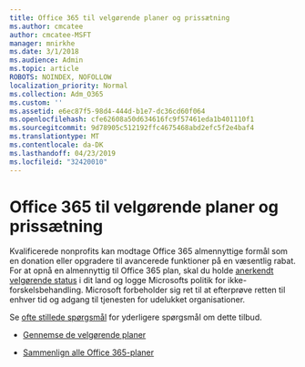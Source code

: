 ```yaml
---
title: Office 365 til velgørende planer og prissætning
ms.author: cmcatee
author: cmcatee-MSFT
manager: mnirkhe
ms.date: 3/1/2018
ms.audience: Admin
ms.topic: article
ROBOTS: NOINDEX, NOFOLLOW
localization_priority: Normal
ms.collection: Adm_O365
ms.custom: ''
ms.assetid: e6ec87f5-98d4-444d-b1e7-dc36cd60f064
ms.openlocfilehash: cfe62608a50d634616fc9f57461eda1b401110f1
ms.sourcegitcommit: 9d78905c512192ffc4675468abd2efc5f2e4baf4
ms.translationtype: MT
ms.contentlocale: da-DK
ms.lasthandoff: 04/23/2019
ms.locfileid: "32420010"
---
```

# <a name="office-365-for-nonprofit-plans-and-pricing"></a>Office 365 til velgørende planer og prissætning

Kvalificerede nonprofits kan modtage Office 365 almennyttige formål som en donation eller opgradere til avancerede funktioner på en væsentlig rabat. For at opnå en almennyttig til Office 365 plan, skal du holde [anerkendt velgørende status](https://go.microsoft.com/fwlink/p/?LinkID=330253) i dit land og logge Microsofts politik for ikke-forskelsbehandling. Microsoft forbeholder sig ret til at efterprøve retten til enhver tid og adgang til tjenesten for udelukket organisationer. 
  
Se [ofte stillede spørgsmål](https://products.office.com/nonprofit/office-365-nonprofit) for yderligere spørgsmål om dette tilbud. 
  
- [Gennemse de velgørende planer](https://products.office.com/nonprofit/office-365-nonprofit-plans-and-pricing?tab=1)
    
- [Sammenlign alle Office 365-planer](https://products.office.com/business/compare-more-office-365-for-business-plans)
    

